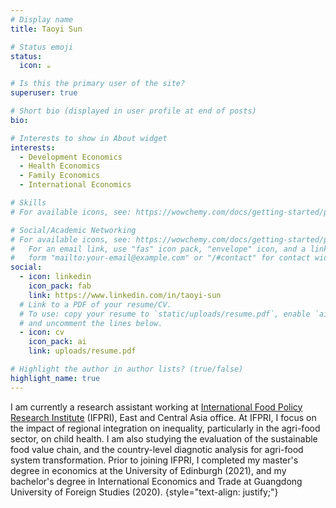 ```yaml
---
# Display name
title: Taoyi Sun

# Status emoji
status:
  icon: ☕️

# Is this the primary user of the site?
superuser: true

# Short bio (displayed in user profile at end of posts)
bio: 

# Interests to show in About widget
interests:
  - Development Economics
  - Health Economics
  - Family Economics
  - International Economics

# Skills
# For available icons, see: https://wowchemy.com/docs/getting-started/page-builder/#icons

# Social/Academic Networking
# For available icons, see: https://wowchemy.com/docs/getting-started/page-builder/#icons
#   For an email link, use "fas" icon pack, "envelope" icon, and a link in the
#   form "mailto:your-email@example.com" or "/#contact" for contact widget.
social:
  - icon: linkedin
    icon_pack: fab
    link: https://www.linkedin.com/in/taoyi-sun
  # Link to a PDF of your resume/CV.
  # To use: copy your resume to `static/uploads/resume.pdf`, enable `ai` icons in `params.yaml`,
  # and uncomment the lines below.
  - icon: cv
    icon_pack: ai
    link: uploads/resume.pdf

# Highlight the author in author lists? (true/false)
highlight_name: true
---
```


I am currently a research assistant working at [International Food Policy Research Institute](https://www.ifpri.org/) (IFPRI), East and Central Asia office. At IFPRI, I focus on the impact of regional integration on inequality, particularly in the agri-food sector, on child health. I am also studying the evaluation of the sustainable food value chain, and the country-level diagnotic analysis for agri-food system transformation. Prior to joining IFPRI, I completed my master's degree in economics at the University of Edinburgh (2021), and my bachelor's degree in International Economics and Trade at Guangdong University of Foreign Studies (2020).
{style="text-align: justify;"}
